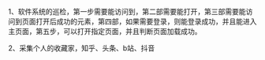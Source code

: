 
1、软件系统的巡检，第一步需要能访问到，第二部需要能打开，第三部需要能访问到页面打开后成功的元素，第四部，如果需要登录，则能登录成功，并且能进入主页面，第五步，可以打开指定页面，并且判断页面加载成功。

2、采集个人的收藏家，知乎、头条、b站、抖音